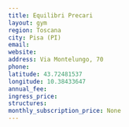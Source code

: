 ```yaml
---
title: Equilibri Precari
layout: gym
region: Toscana
city: Pisa (PI)
email: 
website: 
address: Via Montelungo, 70
phone: 
latitude: 43.72481537
longitude: 10.38433647
annual_fee: 
ingress_price: 
structures: 
monthly_subscription_price: None
---
```


